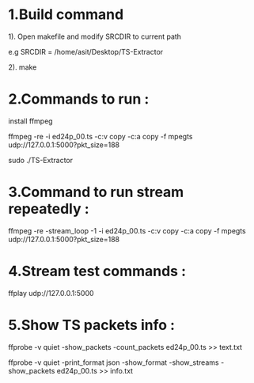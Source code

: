 
1.Build command
===================

1). Open makefile and modify SRCDIR to current path 

e.g SRCDIR = /home/asit/Desktop/TS-Extractor

2). make

2.Commands to run :
==================

install ffmpeg 

ffmpeg -re -i ed24p_00.ts -c:v copy -c:a copy -f mpegts udp://127.0.0.1:5000?pkt_size=188

sudo ./TS-Extractor

3.Command to run stream repeatedly :
==================================
ffmpeg -re -stream_loop -1 -i ed24p_00.ts -c:v copy -c:a copy -f mpegts udp://127.0.0.1:5000?pkt_size=188


4.Stream test commands :
=====================
ffplay udp://127.0.0.1:5000


5.Show TS packets info :
======================
ffprobe -v quiet  -show_packets -count_packets ed24p_00.ts >> text.txt

ffprobe -v quiet -print_format json -show_format -show_streams -show_packets ed24p_00.ts >> info.txt
